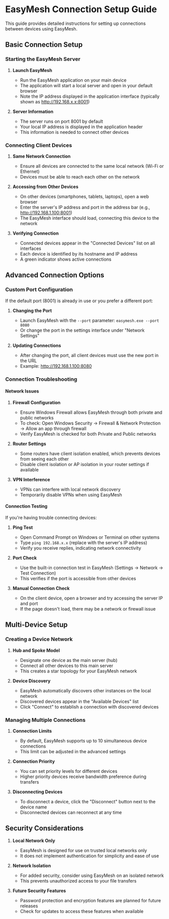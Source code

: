 # EasyMesh Connection Setup Guide

This guide provides detailed instructions for setting up connections between devices using EasyMesh.

## Basic Connection Setup

### Starting the EasyMesh Server

1. **Launch EasyMesh**
   - Run the EasyMesh application on your main device
   - The application will start a local server and open in your default browser
   - Note the IP address displayed in the application interface (typically shown as http://192.168.x.x:8001)

2. **Server Information**
   - The server runs on port 8001 by default
   - Your local IP address is displayed in the application header
   - This information is needed to connect other devices

### Connecting Client Devices

1. **Same Network Connection**
   - Ensure all devices are connected to the same local network (Wi-Fi or Ethernet)
   - Devices must be able to reach each other on the network

2. **Accessing from Other Devices**
   - On other devices (smartphones, tablets, laptops), open a web browser
   - Enter the server's IP address and port in the address bar (e.g., http://192.168.1.100:8001)
   - The EasyMesh interface should load, connecting this device to the network

3. **Verifying Connection**
   - Connected devices appear in the "Connected Devices" list on all interfaces
   - Each device is identified by its hostname and IP address
   - A green indicator shows active connections

## Advanced Connection Options

### Custom Port Configuration

If the default port (8001) is already in use or you prefer a different port:

1. **Changing the Port**
   - Launch EasyMesh with the `--port` parameter: `easymesh.exe --port 8080`
   - Or change the port in the settings interface under "Network Settings"

2. **Updating Connections**
   - After changing the port, all client devices must use the new port in the URL
   - Example: http://192.168.1.100:8080

### Connection Troubleshooting

#### Network Issues

1. **Firewall Configuration**
   - Ensure Windows Firewall allows EasyMesh through both private and public networks
   - To check: Open Windows Security → Firewall & Network Protection → Allow an app through firewall
   - Verify EasyMesh is checked for both Private and Public networks

2. **Router Settings**
   - Some routers have client isolation enabled, which prevents devices from seeing each other
   - Disable client isolation or AP isolation in your router settings if available

3. **VPN Interference**
   - VPNs can interfere with local network discovery
   - Temporarily disable VPNs when using EasyMesh

#### Connection Testing

If you're having trouble connecting devices:

1. **Ping Test**
   - Open Command Prompt on Windows or Terminal on other systems
   - Type `ping 192.168.x.x` (replace with the server's IP address)
   - Verify you receive replies, indicating network connectivity

2. **Port Check**
   - Use the built-in connection test in EasyMesh (Settings → Network → Test Connection)
   - This verifies if the port is accessible from other devices

3. **Manual Connection Check**
   - On the client device, open a browser and try accessing the server IP and port
   - If the page doesn't load, there may be a network or firewall issue

## Multi-Device Setup

### Creating a Device Network

1. **Hub and Spoke Model**
   - Designate one device as the main server (hub)
   - Connect all other devices to this main server
   - This creates a star topology for your EasyMesh network

2. **Device Discovery**
   - EasyMesh automatically discovers other instances on the local network
   - Discovered devices appear in the "Available Devices" list
   - Click "Connect" to establish a connection with discovered devices

### Managing Multiple Connections

1. **Connection Limits**
   - By default, EasyMesh supports up to 10 simultaneous device connections
   - This limit can be adjusted in the advanced settings

2. **Connection Priority**
   - You can set priority levels for different devices
   - Higher priority devices receive bandwidth preference during transfers

3. **Disconnecting Devices**
   - To disconnect a device, click the "Disconnect" button next to the device name
   - Disconnected devices can reconnect at any time

## Security Considerations

1. **Local Network Only**
   - EasyMesh is designed for use on trusted local networks only
   - It does not implement authentication for simplicity and ease of use

2. **Network Isolation**
   - For added security, consider using EasyMesh on an isolated network
   - This prevents unauthorized access to your file transfers

3. **Future Security Features**
   - Password protection and encryption features are planned for future releases
   - Check for updates to access these features when available